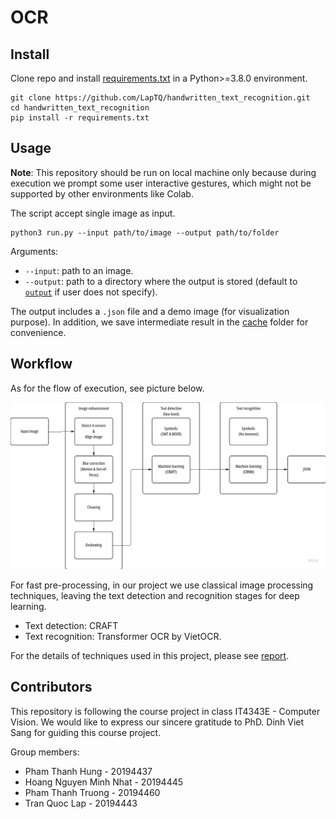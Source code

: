 # OCR

## Install

Clone repo and install [requirements.txt](requirements.txt) in a Python>=3.8.0 environment.

```
git clone https://github.com/LapTQ/handwritten_text_recognition.git
cd handwritten_text_recognition
pip install -r requirements.txt
```

## Usage

**Note**: This repository should be run on local machine only because during execution we prompt some user interactive gestures, which might not be supported by other environments like Colab.

The script accept single image as input.

```
python3 run.py --input path/to/image --output path/to/folder
```

Arguments:
* `--input`: path to an image.
* `--output`: path to a directory where the output is stored (default to [`output`](output) if user does not specify). 

The output includes a `.json` file and a demo image (for visualization purpose). In addition, we save intermediate result in the [cache](cache) folder for convenience.

## Workflow

As for the flow of execution, see picture below.

![Flow](imgs/flow.jpg)

For fast pre-processing, in our project we use classical image processing techniques, leaving the text detection and recognition stages for deep learning.
* Text detection: CRAFT
* Text recognition: Transformer OCR by VietOCR.

For the details of techniques used in this project, please see [report](report.pdf).

## Contributors

This repository is following the course project in class IT4343E - Computer Vision. We would like to express our sincere gratitude to PhD. Dinh Viet Sang for guiding this course project.

Group members:
* Pham Thanh Hung - 20194437
* Hoang Nguyen Minh Nhat - 20194445
* Pham Thanh Truong - 20194460
* Tran Quoc Lap - 20194443

